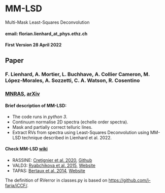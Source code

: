 # MM-LSD

Multi-Mask Least-Squares Deconvolution

#### email:  florian.lienhard_at_phys.ethz.ch
#### First Version 28 April 2022


## Paper
### F. Lienhard, A. Mortier, L. Buchhave, A. Collier Cameron, M. López-Morales, A. Sozzetti, C. A. Watson, R. Cosentino

### [MNRAS](https://doi.org/10.1093/mnras/stac1098), [arXiv](https://arxiv.org/abs/2204.13556)



#### Brief description of MM-LSD:

* The code runs in _python 3_.
* Continuum normalise 2D spectra (echelle order spectra).
* Mask and partially correct telluric lines.
* Extract RVs from spectra using Least-Squares Deconvolution using MM-LSD technique described in Lienhard et al. 2022.

#### Check MM-LSD [wiki](https://github.com/florian-lienhard/MM-LSD/wiki)



####
* RASSINE:
[Cretignier et al. 2020](https://www.aanda.org/articles/aa/pdf/2020/08/aa37722-20.pdf),
[Github](https://github.com/MichaelCretignier/Rassine_public)
* VALD3:
[Ryabchikova et al. 2015](https://iopscience.iop.org/article/10.1088/0031-8949/90/5/054005),
[Website](http://vald.astro.uu.se/)
* TAPAS:
[Bertaux et al. 2014](https://zenodo.org/record/11110#.YmgXlFzMIfA),
[Website](http://cds-espri.ipsl.fr/tapas/)

The definition of RVerror in classes.py is based on https://github.com/j-faria/iCCF/.
